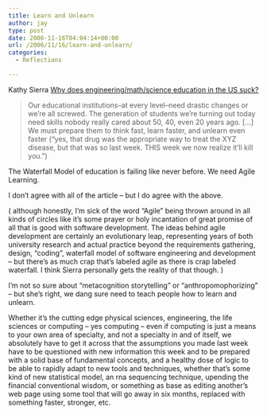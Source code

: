 ```yaml
---
title: Learn and Unlearn
author: jay
type: post
date: 2006-11-16T04:04:14+00:00
url: /2006/11/16/learn-and-unlearn/
categories:
  - Reflections

---
```

Kathy Sierra [Why does engineering/math/science education in the US suck?][1]

> Our educational institutions–at every level–need drastic changes or we’re all screwed. The generation of students we’re turning out today need skills nobody really cared about 50, 40, even 20 years ago. […] We must prepare them to think fast, learn faster, and unlearn even faster (“yes, that drug was the appropriate way to treat the XYZ disease, but that was so last week. THIS week we now realize it’ll kill you.”)

The Waterfall Model of education is failing like never before. We need Agile Learning.

I don’t agree with all of the article &#8211; but I do agree with the above.

( although honestly, I’m sick of the word “Agile” being thrown around in all kinds of circles like it’s some prayer or holy incantation of great promise of all that is good with software development. The ideas behind agile development are certainly an evolutionary leap, representing years of both university research and actual practice beyond the requirements gathering, design, “coding”, waterfall model of software engineering and development &#8211; but there’s as much crap that’s labeled agile as there is crap labeled waterfall. I think Sierra personally gets the reality of that though. )

I’m not so sure about “metacognition storytelling” or “anthropomophorizing” &#8211; but she’s right, we dang sure need to teach people how to learn and unlearn.

Whether it’s the cutting edge physical sciences, engineering, the life sciences or computing &#8211; yes computing &#8211; even if computing is just a means to your own area of specialty, and not a specialty in and of itself, we absolutely have to get it across that the assumptions you made last week have to be questioned with new information this week and to be prepared with a solid base of fundamental concepts, and a healthy dose of logic to be able to rapidly adapt to new tools and techniques, whether that’s some kind of new statistical model, an rna sequencing technique, upending the financial conventional wisdom, or something as base as editing another’s web page using some tool that will go away in six months, replaced with something faster, stronger, etc.

 [1]: http://headrush.typepad.com/creating_passionate_users/2006/11/why_does_engine.html